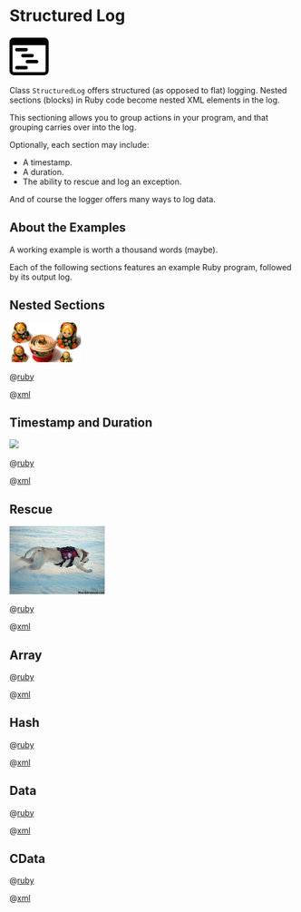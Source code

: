 # Structured Log
<img src="images/structured.png" height="70"> 

<!-- [![Gem Version](https://badge.fury.io/rb/structured_log.svg)](https://badge.fury.io/rb/structured_log) -->

Class <code>StructuredLog</code> offers structured (as opposed to flat) logging.  Nested sections (blocks) in Ruby code become nested XML elements in the log.

This sectioning allows you to group actions in your program, and that grouping carries over into the log.

Optionally, each section may include:
<ul>
<li>A timestamp.
<li>A duration.
<li>The ability to rescue and log an exception.
</ul>

And of course the logger offers many ways to log data.

## About the Examples

A working example is worth a thousand words (maybe).

Each of the following sections features an example Ruby program, followed by its output log.

## Nested Sections
<img src="images/nesting.jpg" height="70">

@[ruby](sections.rb)

@[xml](sections.xml)

## Timestamp and Duration
<img src="images/time.ico" height="70">

@[ruby](time.rb)

@[xml](time.xml)

## Rescue
<img src="images/rescue.jpg" height="120">

@[ruby](rescue.rb)

@[xml](rescue.xml)

## Array

@[ruby](array.rb)

@[xml](array.xml)

## Hash

@[ruby](hash.rb)

@[xml](hash.xml)

## Data

@[ruby](data.rb)

@[xml](data.xml)

## CData

@[ruby](cdata.rb)

@[xml](cdata.xml)
